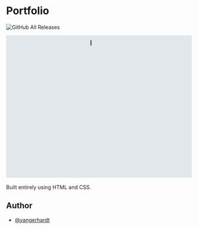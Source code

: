 # Portfolio
![GitHub All Releases](https://img.shields.io/github/last-commit/Yangerhardt/Alura_Immersion?logo=GitHub)

![](https://github.com/Yangerhardt/portfolio/blob/main/Animation.gif)

Built entirely using HTML and CSS. 


## Author

- [@yangerhardt](https://www.github.com/Yangerhardt)
